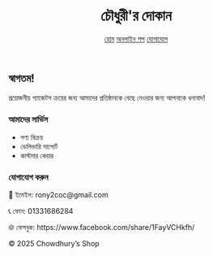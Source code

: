 
<html lang="bn">
<head>
  <meta charset="utf-8" />
  <meta name="viewport" content="width=device-width, initial-scale=1" />
  
  <link rel="stylesheet" href="style.css">
</head>
<body>
  <header>
    <h1>চৌধুরী'র দোকান</h1>
    <nav>
      <a href="#">হোম</a>
      <a href="#services">অনলাইন শপ</a>
      <a href="#contact">যোগাযোগ</a>
    </nav>
  </header>
  <main class="container">
    <h2>স্বাগতম!</h2>
    <p>প্রয়োজনীয় গ্যাজেটস ক্রয়ের জন্য আমাদের প্রতিষ্ঠানকে বেছে নেওয়ার জন্য আপনাকে ধন্যবাদ!</p>
    <section id="services">
      <h3>আমাদের সার্ভিস</h3>
      <ul>
        <li>পণ্য বিক্রয়</li>
        <li>ডেলিভারি সাপোর্ট</li>
        <li>কাস্টমার কেয়ার</li>
      </ul>
    </section>
    <section id="contact">
      <h3>যোগাযোগ করুন</h3>
      <p>📧 ইমেইল: rony2coc@gmail.com</p>
      <p>📞 ফোন: 01331686284</p>
      <p>🌐 ফেসবুক: https://www.facebook.com/share/1FayVCHkfh/</p>
    </section>
  </main>
  <footer>© 2025 Chowdhury’s Shop</footer>
</body>
</html>

